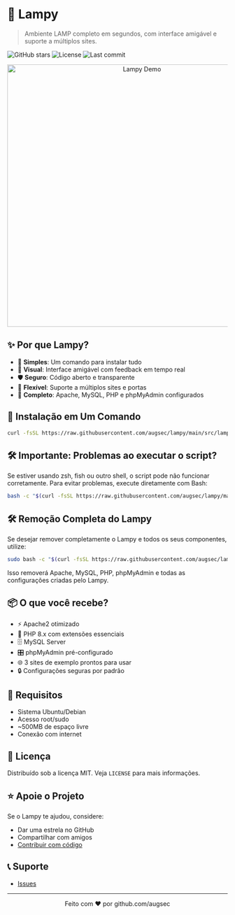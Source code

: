 # 🚀 Lampy

> Ambiente LAMP completo em segundos, com interface amigável e suporte a múltiplos sites.

![GitHub stars](https://img.shields.io/github/stars/augsec/lampy?style=social)
![License](https://img.shields.io/github/license/augsec/lampy)
![Last commit](https://img.shields.io/github/last-commit/augsec/lampy)

<p align="center">
  <img src="docs/images/demo.gif" alt="Lampy Demo" width="600">
</p>

## ✨ Por que Lampy?

- 🎯 **Simples**: Um comando para instalar tudo
- 👀 **Visual**: Interface amigável com feedback em tempo real
- 🛡️ **Seguro**: Código aberto e transparente
- 🎨 **Flexível**: Suporte a múltiplos sites e portas
- 🔧 **Completo**: Apache, MySQL, PHP e phpMyAdmin configurados

## 🚀 Instalação em Um Comando

```bash
curl -fsSL https://raw.githubusercontent.com/augsec/lampy/main/src/lampy.sh | sudo bash
```

## 🛠 Importante: Problemas ao executar o script?
Se estiver usando zsh, fish ou outro shell, o script pode não funcionar corretamente. Para evitar problemas, execute diretamente com Bash:

```bash
bash -c "$(curl -fsSL https://raw.githubusercontent.com/augsec/lampy/main/src/lampy.sh)"
```

## 🛠️ Remoção Completa do Lampy
Se desejar remover completamente o Lampy e todos os seus componentes, utilize:
```bash
sudo bash -c "$(curl -fsSL https://raw.githubusercontent.com/augsec/lampy/main/src/lampy.sh)" -- --remove
```

Isso removerá Apache, MySQL, PHP, phpMyAdmin e todas as configurações criadas pelo Lampy.


## 📦 O que você recebe?

- ⚡ Apache2 otimizado
- 🐘 PHP 8.x com extensões essenciais
- 🗄️ MySQL Server
- 🎛️ phpMyAdmin pré-configurado
- 🌐 3 sites de exemplo prontos para usar
- 🔒 Configurações seguras por padrão

## 🎯 Requisitos

- Sistema Ubuntu/Debian
- Acesso root/sudo
- ~500MB de espaço livre
- Conexão com internet


## 📜 Licença

Distribuído sob a licença MIT. Veja `LICENSE` para mais informações.

## ⭐ Apoie o Projeto

Se o Lampy te ajudou, considere:

- Dar uma estrela no GitHub
- Compartilhar com amigos
- [Contribuir com código](https://github.com/augsec/lampy/contribute)

## 📞 Suporte

- [Issues](https://github.com/augsec/lampy/issues)


---

<p align="center">
Feito com ❤️ por github.com/augsec
</p>
